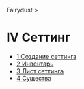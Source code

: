 Fairydust >

# IV Сеттинг

- [1 Создание сеттинга](1_Создание_сеттинга.md)
- [2 Инвентарь](2_Инвентарь.md)
- [3 Лист сеттинга](3_Лист_сеттинга.md)
- [4 Существа](4_Существа.md)